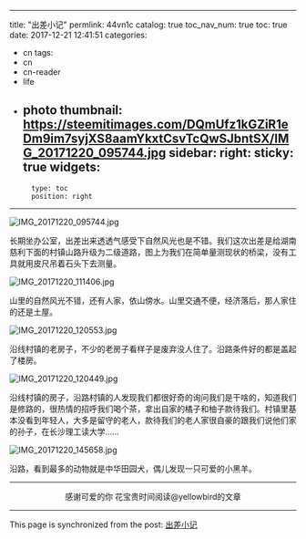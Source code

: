 
---
title: "出差小记"
permlink: 44vn1c
catalog: true
toc_nav_num: true
toc: true
date: 2017-12-21 12:41:51
categories:
- cn
tags:
- cn
- cn-reader
- life
- photo
thumbnail: https://steemitimages.com/DQmUfz1kGZiR1eDm9im7syjXS8aamYkxtCsvTcQwSJbntSX/IMG_20171220_095744.jpg
sidebar:
    right:
        sticky: true
widgets:
    -
        type: toc
        position: right
---


![IMG_20171220_095744.jpg](https://steemitimages.com/DQmUfz1kGZiR1eDm9im7syjXS8aamYkxtCsvTcQwSJbntSX/IMG_20171220_095744.jpg)

长期坐办公室，出差出来透透气感受下自然风光也是不错。我们这次出差是给湖南慈利下面的村镇山路升级为二级道路，图上为我们在简单量测现状的桥梁，没有工具就用皮尺吊着石头下去测量。

![IMG_20171220_111406.jpg](https://steemitimages.com/DQmbDkRVEwhTaCCDozfZMgTqDei7sJGwzBetDo8PRrh6bDd/IMG_20171220_111406.jpg)

山里的自然风光不错，还有人家，依山傍水。山里交通不便，经济落后，那人家住的还是土屋。

![IMG_20171220_120553.jpg](https://steemitimages.com/DQmYvCk3pMXQ6okYFSCnsrhDdxwFi6CDroA6dQjberstCeP/IMG_20171220_120553.jpg)

沿线村镇的老房子，不少的老房子看样子是废弃没人住了。沿路条件好的都是盖起了楼房。

![IMG_20171220_120449.jpg](https://steemitimages.com/DQmf3zHtYpqxLx3CVcaYvHgxinrobsGMzUvaakx8zxNtCqF/IMG_20171220_120449.jpg)

沿线村镇的房子，沿路村镇的人发现我们都很好奇的询问我们是干啥的，知道我们是修路的，很热情的招呼我们喝个茶，拿出自家的橘子和柚子款待我们。村镇里基本没看到年轻人，大多是留守的老人，款待我们的老人家很自豪的跟我们说他们家的孙子，在长沙理工读大学......

![IMG_20171220_145658.jpg](https://steemitimages.com/DQmTTYBcstXrzAChdwdSzm1Qeo1serXqsBAmNGqeMiC4rZK/IMG_20171220_145658.jpg)

沿路，看到最多的动物就是中华田园犬，偶儿发现一只可爱的小黑羊。

---

<center>感谢可爱的你
花宝贵时间阅读@yellowbird的文章</center>

- - -

This page is synchronized from the post: [出差小记](https://steemit.com/@yellowbird/44vn1c)
